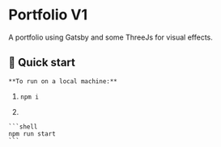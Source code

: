 <h1>
  Portfolio V1
</h1>

A portfolio using Gatsby and some ThreeJs for visual effects. 

## 🚀 Quick start

    **To run on a local machine:**


1.  
    ```shell
    npm i
    ```

2.  

    ```shell
    npm run start
    ```
